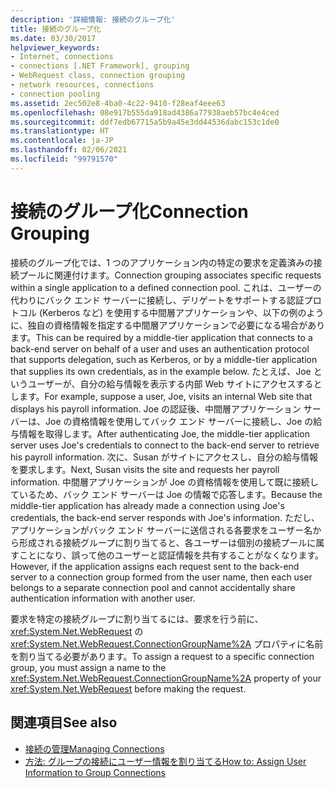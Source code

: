 ```yaml
---
description: '詳細情報: 接続のグループ化'
title: 接続のグループ化
ms.date: 03/30/2017
helpviewer_keywords:
- Internet, connections
- connections [.NET Framework], grouping
- WebRequest class, connection grouping
- network resources, connections
- connection pooling
ms.assetid: 2ec502e8-4ba0-4c22-9410-f28eaf4eee63
ms.openlocfilehash: 08e917b555da918ad4386a77938aeb57bc4e4ced
ms.sourcegitcommit: ddf7edb67715a5b9a45e3dd44536dabc153c1de0
ms.translationtype: HT
ms.contentlocale: ja-JP
ms.lasthandoff: 02/06/2021
ms.locfileid: "99791570"
---
```

# <a name="connection-grouping"></a><span data-ttu-id="f7958-103">接続のグループ化</span><span class="sxs-lookup"><span data-stu-id="f7958-103">Connection Grouping</span></span>

<span data-ttu-id="f7958-104">接続のグループ化では、1 つのアプリケーション内の特定の要求を定義済みの接続プールに関連付けます。</span><span class="sxs-lookup"><span data-stu-id="f7958-104">Connection grouping associates specific requests within a single application to a defined connection pool.</span></span> <span data-ttu-id="f7958-105">これは、ユーザーの代わりにバック エンド サーバーに接続し、デリゲートをサポートする認証プロトコル (Kerberos など) を使用する中間層アプリケーションや、以下の例のように、独自の資格情報を指定する中間層アプリケーションで必要になる場合があります。</span><span class="sxs-lookup"><span data-stu-id="f7958-105">This can be required by a middle-tier application that connects to a back-end server on behalf of a user and uses an authentication protocol that supports delegation, such as Kerberos, or by a middle-tier application that supplies its own credentials, as in the example below.</span></span> <span data-ttu-id="f7958-106">たとえば、Joe というユーザーが、自分の給与情報を表示する内部 Web サイトにアクセスするとします。</span><span class="sxs-lookup"><span data-stu-id="f7958-106">For example, suppose a user, Joe, visits an internal Web site that displays his payroll information.</span></span> <span data-ttu-id="f7958-107">Joe の認証後、中間層アプリケーション サーバーは、Joe の資格情報を使用してバック エンド サーバーに接続し、Joe の給与情報を取得します。</span><span class="sxs-lookup"><span data-stu-id="f7958-107">After authenticating Joe, the middle-tier application server uses Joe's credentials to connect to the back-end server to retrieve his payroll information.</span></span> <span data-ttu-id="f7958-108">次に、Susan がサイトにアクセスし、自分の給与情報を要求します。</span><span class="sxs-lookup"><span data-stu-id="f7958-108">Next, Susan visits the site and requests her payroll information.</span></span> <span data-ttu-id="f7958-109">中間層アプリケーションが Joe の資格情報を使用して既に接続しているため、バック エンド サーバーは Joe の情報で応答します。</span><span class="sxs-lookup"><span data-stu-id="f7958-109">Because the middle-tier application has already made a connection using Joe's credentials, the back-end server responds with Joe's information.</span></span> <span data-ttu-id="f7958-110">ただし、アプリケーションがバック エンド サーバーに送信される各要求をユーザー名から形成される接続グループに割り当てると、各ユーザーは個別の接続プールに属すことになり、誤って他のユーザーと認証情報を共有することがなくなります。</span><span class="sxs-lookup"><span data-stu-id="f7958-110">However, if the application assigns each request sent to the back-end server to a connection group formed from the user name, then each user belongs to a separate connection pool and cannot accidentally share authentication information with another user.</span></span>  
  
 <span data-ttu-id="f7958-111">要求を特定の接続グループに割り当てるには、要求を行う前に、<xref:System.Net.WebRequest> の <xref:System.Net.WebRequest.ConnectionGroupName%2A> プロパティに名前を割り当てる必要があります。</span><span class="sxs-lookup"><span data-stu-id="f7958-111">To assign a request to a specific connection group, you must assign a name to the <xref:System.Net.WebRequest.ConnectionGroupName%2A> property of your <xref:System.Net.WebRequest> before making the request.</span></span>  
  
## <a name="see-also"></a><span data-ttu-id="f7958-112">関連項目</span><span class="sxs-lookup"><span data-stu-id="f7958-112">See also</span></span>

- [<span data-ttu-id="f7958-113">接続の管理</span><span class="sxs-lookup"><span data-stu-id="f7958-113">Managing Connections</span></span>](managing-connections.md)
- [<span data-ttu-id="f7958-114">方法: グループの接続にユーザー情報を割り当てる</span><span class="sxs-lookup"><span data-stu-id="f7958-114">How to: Assign User Information to Group Connections</span></span>](how-to-assign-user-information-to-group-connections.md)
